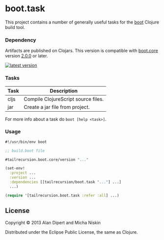 # boot.task

This project contains a number of generally useful tasks for the [boot][2]
Clojure build tool.

### Dependency

Artifacts are published on Clojars. This version is compatible with
[boot.core][4] version [2.0.0][3] or later.

[![latest version][5]][1]

### Tasks

| Task          | Description                                                 |
|---------------|-------------------------------------------------------------|
| cljs          | Compile ClojureScript source files.                         |
| jar           | Create a jar file from project.                             |

For more info about a task do `boot [help <task>]`.

### Usage

```clojure
#!/usr/bin/env boot

;; build.boot file

#tailrecursion.boot.core/version "..."

(set-env!
  :project ...
  :version ...
  :dependencies [[tailrecursion/boot.task "..."] ...]
  ...)

(require '[tailrecursion.boot.task :refer :all] ...)
```

## License

Copyright © 2013 Alan Dipert and Micha Niskin

Distributed under the Eclipse Public License, the same as Clojure.

[1]: https://clojars.org/tailrecursion/boot.task
[2]: https://github.com/tailrecursion/boot
[3]: https://github.com/tailrecursion/boot.core/tree/2.0.0
[4]: https://github.com/tailrecursion/boot.core
[5]: https://clojars.org/tailrecursion/boot.task/latest-version.svg
